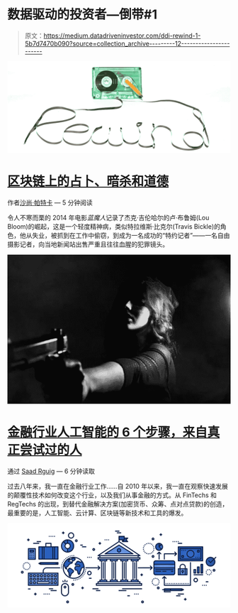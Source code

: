 # 数据驱动的投资者—倒带#1

> 原文：<https://medium.datadriveninvestor.com/ddi-rewind-1-5b7d7470b090?source=collection_archive---------12----------------------->

![](img/ade1ee358829f03f04944b82d8f27658.png)

# [区块链上的占卜、暗杀和道德](https://medium.com/datadriveninvestor/augur-assassination-and-morality-on-the-blockchain-5ae088fddd62)

作者[沙尚·帕特卡](https://medium.com/@shashankpattekar) — 5 分钟阅读

令人不寒而栗的 2014 年电影*蓝魔人*记录了杰克·吉伦哈尔的卢·布鲁姆(Lou Bloom)的崛起，这是一个轻度精神病，类似特拉维斯·比克尔(Travis Bickle)的角色，他从失业，被抓到在工作中偷窃，到成为一名成功的“特约记者”——一名自由摄影记者，向当地新闻站出售严重且往往血腥的犯罪镜头。

![](img/1933933815ecdf89196a2cd0f2931dba.png)

# [金融行业人工智能的 6 个步骤，来自真正尝试过的人](https://medium.com/datadriveninvestor/6-steps-to-powering-ai-in-the-finance-industry-from-someone-who-actually-tried-c815d13475e)

通过 [Saad Rguig](https://medium.com/@srguig) — 6 分钟读取

过去八年来，我一直在金融行业工作……自 2010 年以来，我一直在观察快速发展的颠覆性技术如何改变这个行业，以及我们从事金融的方式。从 FinTechs 和 RegTechs 的出现，到替代金融解决方案(加密货币、众筹、点对点贷款)的创造，最重要的是，人工智能、云计算、区块链等新技术和工具的爆发。

![](img/8c693ae0595b27d7b99190a6540522ce.png)